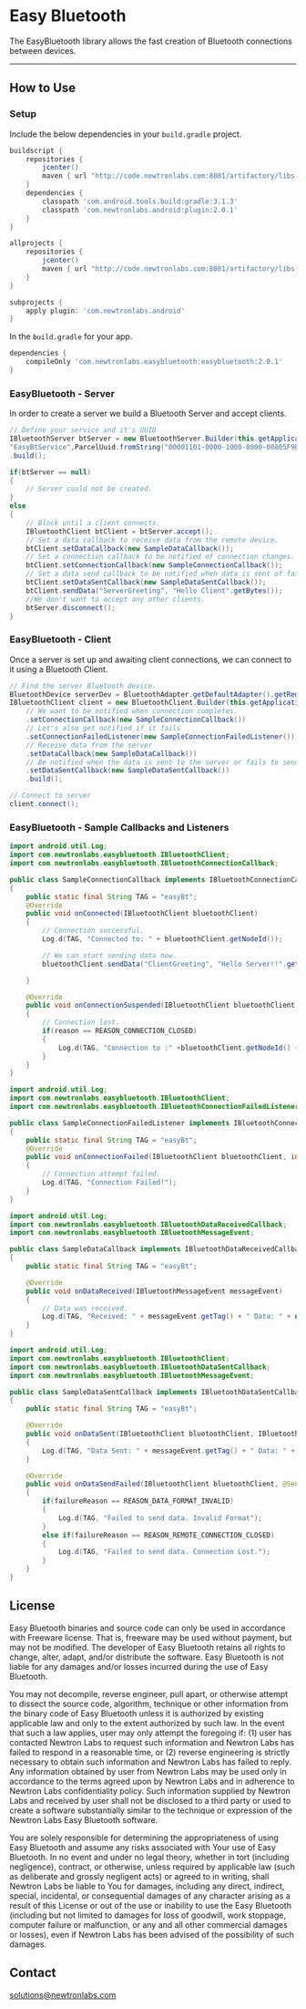 # Easy Bluetooth

The EasyBluetooth library allows the fast creation of Bluetooth connections between devices. 

----


## How to Use 

### Setup

Include the below dependencies in your `build.gradle` project.

```gradle
buildscript {
    repositories {
        jcenter()
        maven { url "http://code.newtronlabs.com:8081/artifactory/libs-release-local" }
    }
    dependencies {
        classpath 'com.android.tools.build:gradle:3.1.3'
        classpath 'com.newtronlabs.android:plugin:2.0.1'
    }
}

allprojects {
    repositories {
        jcenter()
        maven { url "http://code.newtronlabs.com:8081/artifactory/libs-release-local" }
    }
}

subprojects {
    apply plugin: 'com.newtronlabs.android'
}
```

In the `build.gradle` for your app.

```gradle
dependencies {
    compileOnly 'com.newtronlabs.easybluetooth:easybluetooth:2.0.1'
}
```


### EasyBluetooth - Server
In order to create a server we build a Bluetooth Server and accept clients.

```java
// Define your service and it's UUID
IBluetoothServer btServer = new BluetoothServer.Builder(this.getApplicationContext(),
"EasyBtService",ParcelUuid.fromString("00001101-0000-1000-8000-00805F9B34FB"))
.build();

if(btServer == null)
{
    // Server could not be created.
}
else
{
    // Block until a client connects.
    IBluetoothClient btClient = btServer.accept();
    // Set a data callback to receive data from the remote device.
    btClient.setDataCallback(new SampleDataCallback());
    // Set a connection callback to be notified of connection changes.
    btClient.setConnectionCallback(new SampleConnectionCallback());
    // Set a data send callback to be notified when data is sent of fails to send.
    btClient.setDataSentCallback(new SampleDataSentCallback());
    btClient.sendData("ServerGreeting", "Hello Client".getBytes());
    //We don't want to accept any other clients.
    btServer.disconnect();
}
```

### EasyBluetooth - Client
Once a server is set up and awaiting client connections, we can connect to it using a Bluetooth Client.

```java
// Find the server Bluetooth device.
BluetoothDevice serverDev = BluetoothAdapter.getDefaultAdapter().getRemoteDevice("AA:BB:CC:DD:EE:FF");
IBluetoothClient client = new BluetoothClient.Builder(this.getApplication(), serverDev, ParcelUuid.fromString("00001101-0000-1000-8000-00805F9B34FB"))
    // We want to be notified when connection completes.
    .setConnectionCallback(new SampleConnectionCallback())
    // Let's also get notified if it fails
    .setConnectionFailedListener(new SampleConnectionFailedListener())
    // Receive data from the server
    .setDataCallback(new SampleDataCallback())
    // Be notified when the data is sent to the server or fails to send.
    .setDataSentCallback(new SampleDataSentCallback())
    .build();

// Connect to server
client.connect();
```
### EasyBluetooth - Sample Callbacks and Listeners
```java
import android.util.Log;
import com.newtronlabs.easybluetooth.IBluetoothClient;
import com.newtronlabs.easybluetooth.IBluetoothConnectionCallback;

public class SampleConnectionCallback implements IBluetoothConnectionCallback
{
    public static final String TAG = "easyBt";
    @Override
    public void onConnected(IBluetoothClient bluetoothClient)
    {
        // Connection successful.
        Log.d(TAG, "Connected to: " + bluetoothClient.getNodeId());

        // We can start sending data now.
        bluetoothClient.sendData("ClientGreeting", "Hello Server!!".getBytes());

    }

    @Override
    public void onConnectionSuspended(IBluetoothClient bluetoothClient, int reason)
    {
        // Connection lost.
        if(reason == REASON_CONNECTION_CLOSED)
        {
            Log.d(TAG, "Connection to :" +bluetoothClient.getNodeId() + " ended.");
        }
    }
}
```
```java
import android.util.Log;
import com.newtronlabs.easybluetooth.IBluetoothClient;
import com.newtronlabs.easybluetooth.IBluetoothConnectionFailedListener;

public class SampleConnectionFailedListener implements IBluetoothConnectionFailedListener
{
    public static final String TAG = "easyBt";
    @Override
    public void onConnectionFailed(IBluetoothClient bluetoothClient, int i)
    {
        // Connection attempt failed.
        Log.d(TAG, "Connection Failed!");
    }
}
```
```java
import android.util.Log;
import com.newtronlabs.easybluetooth.IBluetoothDataReceivedCallback;
import com.newtronlabs.easybluetooth.IBluetoothMessageEvent;

public class SampleDataCallback implements IBluetoothDataReceivedCallback
{
    public static final String TAG = "easyBt";

    @Override
    public void onDataReceived(IBluetoothMessageEvent messageEvent)
    {
        // Data was received.
        Log.d(TAG, "Received: " + messageEvent.getTag() + " Data: " + new String(messageEvent.getData()));
    }
}
```
```java
import android.util.Log;
import com.newtronlabs.easybluetooth.IBluetoothClient;
import com.newtronlabs.easybluetooth.IBluetoothDataSentCallback;
import com.newtronlabs.easybluetooth.IBluetoothMessageEvent;

public class SampleDataSentCallback implements IBluetoothDataSentCallback
{
    public static final String TAG = "easyBt";

    @Override
    public void onDataSent(IBluetoothClient bluetoothClient, IBluetoothMessageEvent messageEvent)
    {
        Log.d(TAG, "Data Sent: " + messageEvent.getTag() + " Data: " + new String(messageEvent.getData()));
    }

    @Override
    public void onDataSendFailed(IBluetoothClient bluetoothClient, @SendFailureReason int failureReason)
    {
        if(failureReason == REASON_DATA_FORMAT_INVALID)
        {
            Log.d(TAG, "Failed to send data. Invalid Format");
        }
        else if(failureReason == REASON_REMOTE_CONNECTION_CLOSED)
        {
            Log.d(TAG, "Failed to send data. Connection Lost.");
        }
    }
}
```


## License

Easy Bluetooth binaries and source code can only be used in accordance with Freeware license. That is, freeware may be used without payment, but may not be modified. The developer of Easy Bluetooth retains all rights to change, alter, adapt, and/or distribute the software. Easy Bluetooth is not liable for any damages and/or losses incurred during the use of Easy Bluetooth.

You may not decompile, reverse engineer, pull apart, or otherwise attempt to dissect the source code, algorithm, technique or other information from the binary code of Easy Bluetooth unless it is authorized by existing applicable law and only to the extent authorized by such law. In the event that such a law applies, user may only attempt the foregoing if: (1) user has contacted Newtron Labs to request such information and Newtron Labs has failed to respond in a reasonable time, or (2) reverse engineering is strictly necessary to obtain such information and Newtron Labs has failed to reply. Any information obtained by user from Newtron Labs may be used only in accordance to the terms agreed upon by Newtron Labs and in adherence to Newtron Labs confidentiality policy. Such information supplied by Newtron Labs and received by user shall not be disclosed to a third party or used to create a software substantially similar to the technique or expression of the Newtron Labs Easy Bluetooth software.

You are solely responsible for determining the appropriateness of using Easy Bluetooth and assume any risks associated with Your use of Easy Bluetooth. In no event and under no legal theory, whether in tort (including negligence), contract, or otherwise, unless required by applicable law (such as deliberate and grossly negligent acts) or agreed to in writing, shall Newtron Labs be liable to You for damages, including any direct, indirect, special, incidental, or consequential damages of any character arising as a result of this License or out of the use or inability to use the Easy Bluetooth (including but not limited to damages for loss of goodwill, work stoppage, computer failure or malfunction, or any and all other commercial damages or losses), even if Newtron Labs has been advised of the possibility of such damages.


## Contact

solutions@newtronlabs.com
